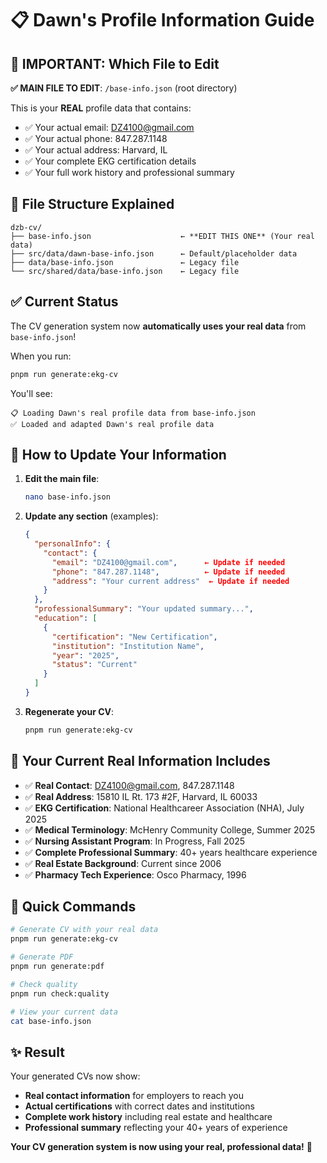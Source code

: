 # 📋 Dawn's Profile Information Guide

## 🎯 **IMPORTANT: Which File to Edit**

**✅ MAIN FILE TO EDIT**: `/base-info.json` (root directory)

This is your **REAL** profile data that contains:
- ✅ Your actual email: DZ4100@gmail.com  
- ✅ Your actual phone: 847.287.1148
- ✅ Your actual address: Harvard, IL
- ✅ Your complete EKG certification details
- ✅ Your full work history and professional summary

## 📁 **File Structure Explained**

```
dzb-cv/
├── base-info.json                    ← **EDIT THIS ONE** (Your real data)
├── src/data/dawn-base-info.json      ← Default/placeholder data
├── data/base-info.json               ← Legacy file
└── src/shared/data/base-info.json    ← Legacy file
```

## ✅ **Current Status**

The CV generation system now **automatically uses your real data** from `base-info.json`!

When you run:
```bash
pnpm run generate:ekg-cv
```

You'll see:
```
📋 Loading Dawn's real profile data from base-info.json
✅ Loaded and adapted Dawn's real profile data
```

## 📝 **How to Update Your Information**

1. **Edit the main file**:
   ```bash
   nano base-info.json
   ```

2. **Update any section** (examples):
   ```json
   {
     "personalInfo": {
       "contact": {
         "email": "DZ4100@gmail.com",      ← Update if needed
         "phone": "847.287.1148",          ← Update if needed
         "address": "Your current address"  ← Update if needed
       }
     },
     "professionalSummary": "Your updated summary...",
     "education": [
       {
         "certification": "New Certification",
         "institution": "Institution Name",
         "year": "2025",
         "status": "Current"
       }
     ]
   }
   ```

3. **Regenerate your CV**:
   ```bash
   pnpm run generate:ekg-cv
   ```

## 🎯 **Your Current Real Information Includes**

- ✅ **Real Contact**: DZ4100@gmail.com, 847.287.1148
- ✅ **Real Address**: 15810 IL Rt. 173 #2F, Harvard, IL 60033
- ✅ **EKG Certification**: National Healthcareer Association (NHA), July 2025
- ✅ **Medical Terminology**: McHenry Community College, Summer 2025
- ✅ **Nursing Assistant Program**: In Progress, Fall 2025
- ✅ **Complete Professional Summary**: 40+ years healthcare experience
- ✅ **Real Estate Background**: Current since 2006
- ✅ **Pharmacy Tech Experience**: Osco Pharmacy, 1996

## 🚀 **Quick Commands**

```bash
# Generate CV with your real data
pnpm run generate:ekg-cv

# Generate PDF
pnpm run generate:pdf

# Check quality
pnpm run check:quality

# View your current data
cat base-info.json
```

## ✨ **Result**

Your generated CVs now show:
- **Real contact information** for employers to reach you
- **Actual certifications** with correct dates and institutions  
- **Complete work history** including real estate and healthcare
- **Professional summary** reflecting your 40+ years of experience

**Your CV generation system is now using your real, professional data!** 🎉